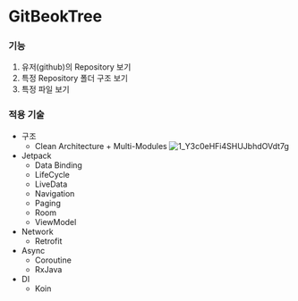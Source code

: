 # GitBeokTree

### 기능

1. 유저(github)의 Repository 보기
2. 특정 Repository 폴더 구조 보기
3. 특정 파일 보기

### 적용 기술

- 구조
  - Clean Architecture + Multi-Modules
![1_Y3c0eHFi4SHUJbhdOVdt7g](https://user-images.githubusercontent.com/48344355/70017072-75f5b900-15c5-11ea-8c1c-c2fc381979ee.jpeg)
- Jetpack
  - Data Binding
  - LifeCycle
  - LiveData
  - Navigation
  - Paging
  - Room
  - ViewModel
- Network
  - Retrofit
- Async
  - Coroutine
  - RxJava
- DI
  - Koin
